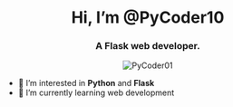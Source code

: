 <h1 align="center">Hi, I’m @PyCoder10</h1>
<h3 align="center">A Flask web developer.</h3>

<p align="center"> <img src="https://komarev.com/ghpvc/?username=PyCoder10&label=Profile%20views&color=blue&style=flat-square" alt="PyCoder01"/> </p>
  
- 👀 I’m interested in **Python** and **Flask**
- 🌱 I’m currently learning web development

<!---
PyCoder10/PyCoder10 is a ✨ special ✨ repository because its `README.md` (this file) appears on your GitHub profile.
You can click the Preview link to take a look at your changes.
--->
